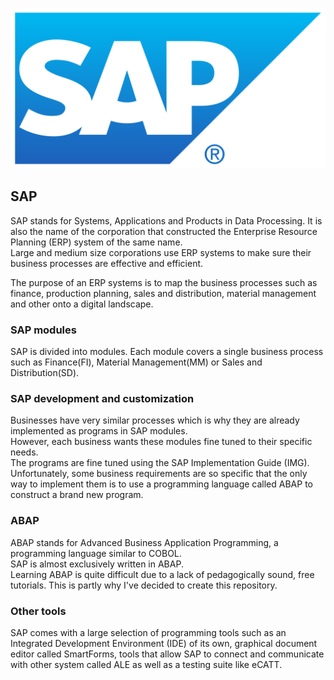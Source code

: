 <p align="center">
  <img width="600" src="images/SAP.svg" alt="SAP logo"></a>
</p>

## SAP

SAP stands for Systems, Applications and Products in Data Processing. It is also the name of the corporation that constructed the Enterprise Resource Planning (ERP) system of the same name.  
Large and medium size corporations use ERP systems to make sure their business processes are effective and efficient.  

The purpose of an ERP systems is to map the business processes such as finance, production planning, sales and distribution, material management and other onto a digital landscape.  

### SAP modules

SAP is divided into modules. Each module covers a single business process such as Finance(FI), Material Management(MM) or Sales and Distribution(SD).  

### SAP development and customization

Businesses have very similar processes which is why they are already implemented as programs in SAP modules.  
However, each business wants these modules fine tuned to their specific needs.  
The programs are fine tuned using the SAP Implementation Guide (IMG). Unfortunately, some business requirements are so specific that the only way to implement them is to use a programming language called ABAP to construct a brand new program.  

### ABAP

ABAP stands for Advanced Business Application Programming, a programming language similar to COBOL.  
SAP is almost exclusively written in ABAP.  
Learning ABAP is quite difficult due to a lack of pedagogically sound, free tutorials. This is partly why I've decided to create this repository.  

### Other tools

SAP comes with a large selection of programming tools such as an Integrated Development Environment (IDE) of its own, graphical document editor called SmartForms, tools that allow SAP to connect and communicate with other system called ALE as well as a testing suite like eCATT.  